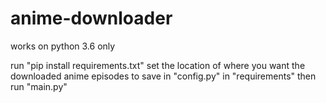 # anime-downloader
works on python 3.6 only

run "pip install requirements.txt"
set the location of where you want the downloaded anime episodes to save in "config.py" in "requirements" 
then run "main.py"
